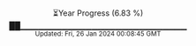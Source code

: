 <p align="center">
⏳Year Progress (6.83 %)<br>
██▁▁▁▁▁▁▁▁▁▁▁▁▁▁▁▁▁▁▁▁▁▁▁▁▁▁▁▁ <br>
<sub>Updated: Fri, 26 Jan 2024 00:08:45 GMT</sub>
</p>

